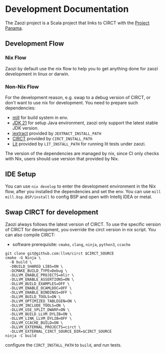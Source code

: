# Development Documentation

The Zaozi project is a Scala project that links to CIRCT with the
[Project Panama](https://openjdk.org/projects/panama/).

## Development Flow
### Nix Flow

Zaozi by default use the nix flow to help you to get anything done for zaozi 
development in linux or darwin.

### Non-Nix Flow
For the development reason, e.g. swap to a debug version of CIRCT, or don't
want to use nix for development. You need to prepare such dependencies:
- [mill](https://mill-build.org) for build system in env.
- [JDK 21](https://openjdk.org/projects/jdk/21/) for setup Java environment, 
  zaozi only support the latest stable JDK version.
- [jextract](https://github.com/openjdk/jextract) provided by `JEXTRACT_INSTALL_PATH`
- [CIRCT](https://github.com/llvm/circt/) provided by `CIRCT_INSTALL_PATH`
- [Lit](https://llvm.org/docs/CommandGuide/lit.html) provided by 
  `LIT_INSTALL_PATH` for running lit tests under zaozi.

The version of the dependencies are managed by nix, since CI only checks with
Nix, users should use version that provided by Nix.

## IDE Setup
You can use `nix develop` to enter the development environment in the Nix flow,
after you installed the dependencies and set the env. You can use
`mill mill.bsp.BSP/install` to config BSP and open with Intellij IDEA or metal.

## Swap CIRCT for development
Zaozi always follows the latest version of CIRCT. To use the specific version
of CIRCT for development, you override the circt version in nix script. You can
also compile CIRCT:
- software prerequisite: `cmake`, `clang`, `ninja`, `python3`, `ccache`
```shell
git clone git@github.com:llvm/circt $CIRCT_SOURCE
cmake -G Ninja \
  -B build \
  -DBUILD_SHARED_LIBS=ON \
  -DCMAKE_BUILD_TYPE=Debug \
  -DLLVM_ENABLE_PROJECTS=mlir \
  -DLLVM_ENABLE_ASSERTIONS=ON \
  -DLLVM_BUILD_EXAMPLES=OFF \
  -DLLVM_ENABLE_OCAMLDOC=OFF \
  -DLLVM_ENABLE_BINDINGS=OFF \
  -DLLVM_BUILD_TOOLS=ON \
  -DLLVM_OPTIMIZED_TABLEGEN=ON \
  -DLLVM_INCLUDE_TOOLS=ON \
  -DLLVM_USE_SPLIT_DWARF=ON \
  -DLLVM_BUILD_LLVM_DYLIB=ON \
  -DLLVM_LINK_LLVM_DYLIB=OFF \
  -DLLVM_CCACHE_BUILD=ON \
  -DLLVM_EXTERNAL_PROJECTS=circt \
  -DLLVM_EXTERNAL_CIRCT_SOURCE_DIR=$CIRCT_SOURCE
ninja -C build
```
configure the `CIRCT_INSTALL_PATH` to `build`, and run tests.
